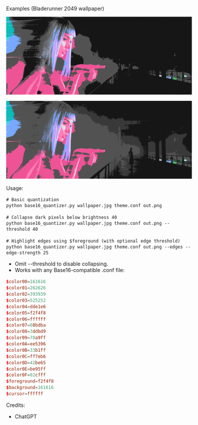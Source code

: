 Examples (Bladerunner 2049 wallpaper)


![](wallpaper_base16.png)


![](wallpaper_base16-2.png)

Usage:

```
# Basic quantization
python base16_quantizer.py wallpaper.jpg theme.conf out.png

# Collapse dark pixels below brightness 40
python base16_quantizer.py wallpaper.jpg theme.conf out.png --threshold 40

# Highlight edges using $foreground (with optional edge threshold)
python base16_quantizer.py wallpaper.jpg theme.conf out.png --edges --edge-strength 25
```

- Omit --threshold to disable collapsing.
- Works with any Base16-compatible .conf file:

```conf
$color00=161616
$color01=262626
$color02=393939
$color03=525252
$color04=dde1e6
$color05=f2f4f8
$color06=ffffff
$color07=08bdba
$color08=3ddbd9
$color09=78a9ff
$color0A=ee5396
$color0B=33b1ff
$color0C=ff7eb6
$color0D=42be65
$color0E=be95ff
$color0F=82cfff
$foreground=f2f4f8
$background=161616
$cursor=ffffff
```

Credits:
- ChatGPT
